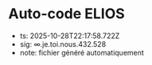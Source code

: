 # Auto-code ELIOS
- ts: 2025-10-28T22:17:58.722Z
- sig: ∞.je.toi.nous.432.528
- note: fichier généré automatiquement